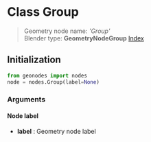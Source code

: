 
# Class Group

> Geometry node name: _'Group'_<br>Blender type:  **GeometryNodeGroup**
[Index](/docs/index.md)

## Initialization


```python
from geonodes import nodes
node = nodes.Group(label=None)
```


### Arguments


#### Node label



- **label** : Geometry node label


